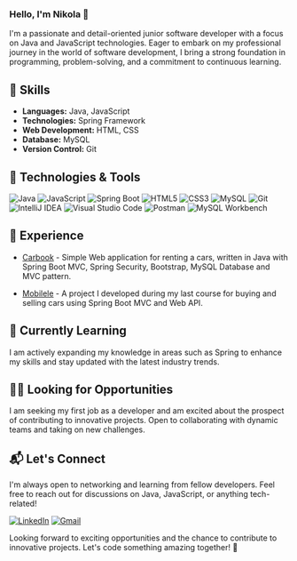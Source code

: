 ### Hello, I'm Nikola  👋

I'm a passionate and detail-oriented junior software developer with a focus on Java and JavaScript technologies. Eager to embark on my professional journey in the world of software development, I bring a strong foundation in programming, problem-solving, and a commitment to continuous learning.

## 🚀 Skills

- **Languages:** Java, JavaScript
- **Technologies:** Spring Framework
- **Web Development:** HTML, CSS
- **Database:** MySQL
- **Version Control:** Git

## 🔧 Technologies & Tools

![Java](https://img.shields.io/badge/Java-007396?style=for-the-badge&logo=java&logoColor=white)
![JavaScript](https://img.shields.io/badge/JavaScript-F7DF1E?style=for-the-badge&logo=javascript&logoColor=black)
![Spring Boot](https://img.shields.io/badge/Spring%20Boot-6DB33F?style=for-the-badge&logo=spring&logoColor=white)
![HTML5](https://img.shields.io/badge/HTML5-E34F26?style=for-the-badge&logo=html5&logoColor=white)
![CSS3](https://img.shields.io/badge/CSS3-1572B6?style=for-the-badge&logo=css3&logoColor=white)
![MySQL](https://img.shields.io/badge/MySQL-4479A1?style=for-the-badge&logo=mysql&logoColor=white)
![Git](https://img.shields.io/badge/Git-F05032?style=for-the-badge&logo=git&logoColor=white)
![IntelliJ IDEA](https://img.shields.io/badge/IntelliJ%20IDEA-000000?style=for-the-badge&logo=intellij-idea&logoColor=white)
![Visual Studio Code](https://img.shields.io/badge/Visual%20Studio%20Code-007ACC?style=for-the-badge&logo=visual-studio-code&logoColor=white)
![Postman](https://img.shields.io/badge/Postman-FF6C37?style=for-the-badge&logo=postman&logoColor=white)
![MySQL Workbench](https://img.shields.io/badge/MySQL%20Workbench-4479A1?style=for-the-badge&logo=mysql&logoColor=white)

## 💼 Experience

- [Carbook](https://github.com/NikolaGeorgiew/carbook) - Simple Web application for renting a cars, written in Java with Spring Boot MVC, Spring Security, Bootstrap, MySQL Database and MVC pattern.

- [Mobilele](https://github.com/NikolaGeorgiew/mobilele) - A project I developed during my last course for buying and selling cars using Spring Boot MVC and Web API.

## 🌱 Currently Learning

I am actively expanding my knowledge in areas such as Spring to enhance my skills and stay updated with the latest industry trends.

## 👯‍♂️ Looking for Opportunities

I am seeking my first job as a developer and am excited about the prospect of contributing to innovative projects. Open to collaborating with dynamic teams and taking on new challenges.

## 📬 Let's Connect

I'm always open to networking and learning from fellow developers. Feel free to reach out for discussions on Java, JavaScript, or anything tech-related!

[![LinkedIn](https://img.shields.io/badge/LinkedIn-Connect-blue)](https://www.linkedin.com/in/nikolageorgiew/)
[![Gmail](https://img.shields.io/badge/Gmail-Send%20Email-red)](mailto:nikolageorgiev2000n@gmail.com)

Looking forward to exciting opportunities and the chance to contribute to innovative projects. Let's code something amazing together! 🚀

<!--
**NikolaGeorgiew/NikolaGeorgiew** is a ✨ _special_ ✨ repository because its `README.md` (this file) appears on your GitHub profile.

Here are some ideas to get you started:

- 🔭 I’m currently working on ...
- 🌱 I’m currently learning ...
- 👯 I’m looking to collaborate on ...
- 🤔 I’m looking for help with ...
- 💬 Ask me about ...
- 📫 How to reach me: ...
- 😄 Pronouns: ...
- ⚡ Fun fact: ...
-->
